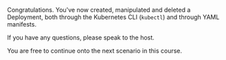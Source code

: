 Congratulations. You've now created, manipulated and deleted a Deployment, both through the Kubernetes CLI (`kubectl`) and through YAML manifests. 

If you have any questions, please speak to the host.

You are free to continue onto the next scenario in this course.
